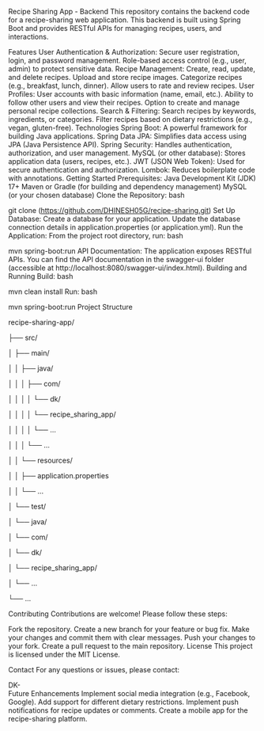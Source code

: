 Recipe Sharing App - Backend
This repository contains the backend code for a recipe-sharing web application. 
This backend is built using Spring Boot and provides RESTful APIs for managing recipes, users, and interactions.

Features
User Authentication & Authorization:
Secure user registration, login, and password management.
Role-based access control (e.g., user, admin) to protect sensitive data.
Recipe Management:
Create, read, update, and delete recipes.
Upload and store recipe images.
Categorize recipes (e.g., breakfast, lunch, dinner).
Allow users to rate and review recipes.
User Profiles:
User accounts with basic information (name, email, etc.).
Ability to follow other users and view their recipes.
Option to create and manage personal recipe collections.
Search & Filtering:
Search recipes by keywords, ingredients, or categories.
Filter recipes based on dietary restrictions (e.g., vegan, gluten-free).
Technologies
Spring Boot: A powerful framework for building Java applications.
Spring Data JPA: Simplifies data access using JPA (Java Persistence API).
Spring Security: Handles authentication, authorization, and user management.
MySQL (or other database): Stores application data (users, recipes, etc.).
JWT (JSON Web Token): Used for secure authentication and authorization.
Lombok: Reduces boilerplate code with annotations.
Getting Started
Prerequisites:
Java Development Kit (JDK) 17+
Maven or Gradle (for building and dependency management)
MySQL (or your chosen database)
Clone the Repository:
bash

git clone (https://github.com/DHINESH05G/recipe-sharing.git)
Set Up Database:
Create a database for your application.
Update the database connection details in application.properties (or application.yml).
Run the Application:
From the project root directory, run:
bash

mvn spring-boot:run 
API Documentation:
The application exposes RESTful APIs. You can find the API documentation in the swagger-ui folder (accessible at http://localhost:8080/swagger-ui/index.html).
Building and Running
Build:
bash

mvn clean install
Run:
bash

mvn spring-boot:run
Project Structure

recipe-sharing-app/

├── src/

│   ├── main/

│   │   ├── java/

│   │   │   ├── com/

│   │   │   │   └── dk/

│   │   │   │       └── recipe_sharing_app/

│   │   │   │           └── ... 

│   │   │   └── ...

│   │   └── resources/

│   │       ├── application.properties

│   │       └── ...

│   └── test/

│       └── java/

│           └── com/

│               └── dk/

│                   └── recipe_sharing_app/

│                       └── ...

└── ...


Contributing
Contributions are welcome! Please follow these steps:

Fork the repository.
Create a new branch for your feature or bug fix.
Make your changes and commit them with clear messages.
Push your changes to your fork.
Create a pull request to the main repository.
License
This project is licensed under the MIT License.

Contact
For any questions or issues, please contact:

DK-  
Future Enhancements
Implement social media integration (e.g., Facebook, Google).
Add support for different dietary restrictions.
Implement push notifications for recipe updates or comments.
Create a mobile app for the recipe-sharing platform.
